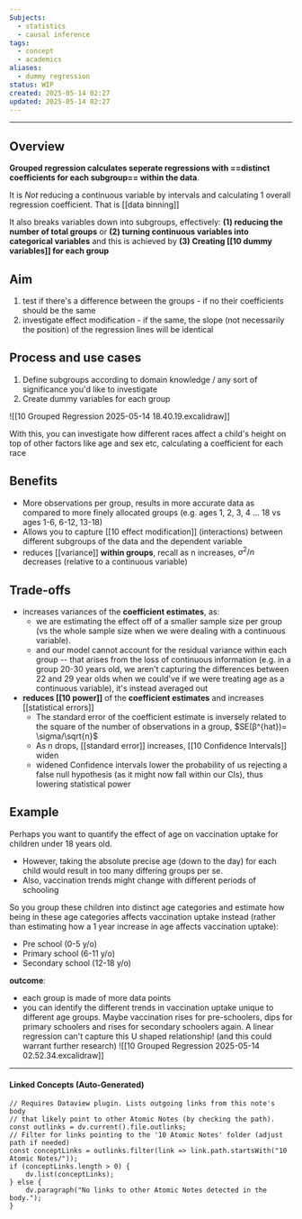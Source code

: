 ```yaml
---
Subjects:
  - statistics
  - causal inference
tags:
  - concept
  - academics
aliases:
  - dummy regression
status: WIP
created: 2025-05-14 02:27
updated: 2025-05-14 02:27
---
```

---
## Overview
**Grouped regression calculates seperate regressions with ==distinct coefficients for each subgroup== within the data**.

It is _Not_ reducing a continuous variable by intervals and calculating 1 overall regression coefficient. That is [[data binning]]

It also breaks variables down into subgroups, effectively: 
**(1) reducing the number of total groups** 
or 
**(2) turning continuous variables into categorical variables** and this is achieved by 
**(3) Creating [[10 dummy variables]] for each group** 

## Aim
1.  test if there's a difference between the groups - if no their coefficients should be the same 
2.  investigate effect modification  - if the same, the slope (not necessarily the position) of the regression lines will be identical 
## Process and use cases
1. Define subgroups according to domain knowledge / any sort of significance you'd like to investigate 
2. Create dummy variables for each group 

![[10 Grouped Regression 2025-05-14 18.40.19.excalidraw]]

With this, you can investigate how different races affect a child's height on top of other factors like age and sex etc, calculating a coefficient for each race
## Benefits
- More observations per group, results in more accurate data as compared to more finely allocated groups (e.g. ages 1, 2, 3, 4 ... 18 vs ages 1-6, 6-12, 13-18)
- Allows you to capture [[10 effect modification]] (interactions) between different subgroups of the data and the dependent variable
- reduces [[variance]] **within groups**, recall as n increases, $\sigma^2/ n$ decreases (relative to a continuous variable)

## Trade-offs

- increases variances of the **coefficient estimates**, as:
	- we are estimating the effect off of a smaller sample size per group (vs the whole sample size when we were dealing with a continuous variable). 
	- and our model cannot account for the residual variance within each group -- that arises from the loss of continuous information (e.g. in a group 20-30 years old, we aren't capturing the differences between 22 and 29 year olds when we could've if we were treating age as a continuous variable), it's instead averaged out
- **reduces [[10 power]]** of the **coefficient estimates** and increases [[statistical errors]]
	- The standard error of the coefficient estimate is inversely related to the square of the number of observations in a group, $SE(β^{hat}​)= \sigma/\sqrt{n}$
	- As n drops, [[standard error]] increases, [[10 Confidence Intervals]] widen
	- widened Confidence intervals lower the probability of us rejecting a false null hypothesis (as it might now fall within our CIs), thus lowering statistical power


## Example
Perhaps you want to quantify the effect of age on vaccination uptake for children under 18 years old.
- However, taking the absolute precise age (down to the day) for each child would result in too many differing groups per se. 
- Also, vaccination trends might change with different periods of schooling

So you group these children into distinct age categories and estimate how being in these age categories affects vaccination uptake instead (rather than estimating how a 1 year increase in age affects vaccination uptake):
- Pre school (0-5 y/o)
- Primary school (6-11 y/o)
- Secondary school (12-18 y/o)

**outcome**: 
- each group is made of more data points
- you can identify the different trends in vaccination uptake unique to different age groups. Maybe vaccination rises for pre-schoolers, dips for primary schoolers and rises for secondary schoolers again. A linear regression can't capture this U shaped relationship! (and this could warrant further research)
![[10 Grouped Regression 2025-05-14 02.52.34.excalidraw]]


---
#### Linked Concepts (Auto-Generated)
```dataviewjs
// Requires Dataview plugin. Lists outgoing links from this note's body
// that likely point to other Atomic Notes (by checking the path).
const outlinks = dv.current().file.outlinks;
// Filter for links pointing to the '10 Atomic Notes' folder (adjust path if needed)
const conceptLinks = outlinks.filter(link => link.path.startsWith("10 Atomic Notes/"));
if (conceptLinks.length > 0) {
    dv.list(conceptLinks);
} else {
    dv.paragraph("No links to other Atomic Notes detected in the body.");
}
```



